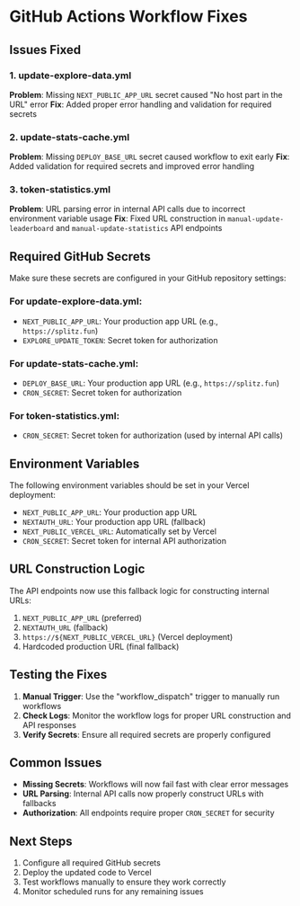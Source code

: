 # GitHub Actions Workflow Fixes

## Issues Fixed

### 1. update-explore-data.yml
**Problem**: Missing `NEXT_PUBLIC_APP_URL` secret caused "No host part in the URL" error
**Fix**: Added proper error handling and validation for required secrets

### 2. update-stats-cache.yml  
**Problem**: Missing `DEPLOY_BASE_URL` secret caused workflow to exit early
**Fix**: Added validation for required secrets and improved error handling

### 3. token-statistics.yml
**Problem**: URL parsing error in internal API calls due to incorrect environment variable usage
**Fix**: Fixed URL construction in `manual-update-leaderboard` and `manual-update-statistics` API endpoints

## Required GitHub Secrets

Make sure these secrets are configured in your GitHub repository settings:

### For update-explore-data.yml:
- `NEXT_PUBLIC_APP_URL`: Your production app URL (e.g., `https://splitz.fun`)
- `EXPLORE_UPDATE_TOKEN`: Secret token for authorization

### For update-stats-cache.yml:
- `DEPLOY_BASE_URL`: Your production app URL (e.g., `https://splitz.fun`)
- `CRON_SECRET`: Secret token for authorization

### For token-statistics.yml:
- `CRON_SECRET`: Secret token for authorization (used by internal API calls)

## Environment Variables

The following environment variables should be set in your Vercel deployment:

- `NEXT_PUBLIC_APP_URL`: Your production app URL
- `NEXTAUTH_URL`: Your production app URL (fallback)
- `NEXT_PUBLIC_VERCEL_URL`: Automatically set by Vercel
- `CRON_SECRET`: Secret token for internal API authorization

## URL Construction Logic

The API endpoints now use this fallback logic for constructing internal URLs:

1. `NEXT_PUBLIC_APP_URL` (preferred)
2. `NEXTAUTH_URL` (fallback)
3. `https://${NEXT_PUBLIC_VERCEL_URL}` (Vercel deployment)
4. Hardcoded production URL (final fallback)

## Testing the Fixes

1. **Manual Trigger**: Use the "workflow_dispatch" trigger to manually run workflows
2. **Check Logs**: Monitor the workflow logs for proper URL construction and API responses
3. **Verify Secrets**: Ensure all required secrets are properly configured

## Common Issues

- **Missing Secrets**: Workflows will now fail fast with clear error messages
- **URL Parsing**: Internal API calls now properly construct URLs with fallbacks
- **Authorization**: All endpoints require proper `CRON_SECRET` for security

## Next Steps

1. Configure all required GitHub secrets
2. Deploy the updated code to Vercel
3. Test workflows manually to ensure they work correctly
4. Monitor scheduled runs for any remaining issues
